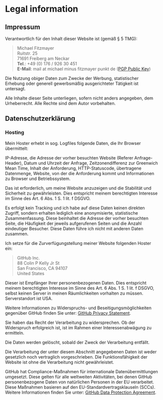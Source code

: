 # Legal information

## Impressum

Verantwortlich für den Inhalt dieser Website ist (gemäß § 5 TMG):

> Michael Fitzmayer  
> Ruitstr. 25  
> 71691 Freiberg am Neckar  
> **Tel**.: +49 (0) 176 / 926 30 451  
> **E-Mail**: mail at michael minus fitzmayer punkt de ([PGP Public Key](https://pgp.mit.edu/pks/lookup?op=get&search=0x2D6159AF6F65F9E1))

Die Nutzung obiger Daten zum Zwecke der Werbung, statistischer Erhebung
oder generell gewerbsmäßig ausgerichteter Tätigkeit ist untersagt.

Alle Inhalte dieser Seite unterliegen, sofern nicht anders angegeben,
dem Urheberrecht.  Alle Rechte sind dem Autor vorbehalten.

## Datenschutzerklärung

### Hosting

Mein Hoster erhebt in sog. Logfiles folgende Daten, die Ihr Browser
übermittelt:

IP-Adresse, die Adresse der vorher besuchten Website (Referer
Anfrage-Header), Datum und Uhrzeit der Anfrage,
Zeitzonendifferenz zur Greenwich Mean Time, Inhalt der
Anforderung, HTTP-Statuscode, übertragene Datenmenge, Website,
von der die Anforderung kommt und Informationen zu Browser und
Betriebssystem.

Das ist erforderlich, um meine Website anzuzeigen und die
Stabilität und Sicherheit zu gewährleisten.  Dies entspricht
meinem berechtigten Interesse im Sinne des Art. 6 Abs. 1 S. 1
lit. f DSGVO.

Es erfolgt kein Tracking und ich habe auf diese Daten keinen
direkten Zugriff, sondern erhalten lediglich eine anonymisierte,
statistische Zusammenfassung.  Diese beinhaltet die Adresse der
vorher besuchten Seite, die Häufigkeit der jeweils aufgerufenen
Seiten und die Anzahl eindeutiger Besucher.  Diese Daten führe
ich nicht mit anderen Daten zusammen.

Ich setze für die Zurverfügungstellung meiner Website folgenden
Hoster ein:

> GitHub Inc.  
> 88 Colin P Kelly Jr St  
> San Francisco, CA 94107  
> United States

Dieser ist Empfänger Ihrer personenbezogenen Daten.  Dies entspricht
meinem berechtigten Interesse im Sinne des Art. 6 Abs. 1 S. 1 lit. f
DSGVO, selbst keinen Server in meinen Räumlichkeiten vorhalten zu
müssen.  Serverstandort ist USA.

Weitere Informationen zu Widerspruchs- und Beseitigungsmöglichkeiten
gegenüber GitHub finden Sie unter:  [GitHub Privacy
Statement](https://docs.github.com/en/site-policy/privacy-policies/github-privacy-statement#github-pages).

Sie haben das Recht der Verarbeitung zu widersprechen.  Ob der
Widerspruch erfolgreich ist, ist im Rahmen einer Interessenabwägung zu
ermitteln.

Die Daten werden gelöscht, sobald der Zweck der Verarbeitung entfällt.

Die Verarbeitung der unter diesem Abschnitt angegebenen Daten ist weder
gesetzlich noch vertraglich vorgeschrieben.  Die Funktionsfähigkeit der
Website ist ohne die Verarbeitung nicht gewährleistet.

GitHub hat Compliance-Maßnahmen für internationale Datenübermittlungen
umgesetzt.  Diese gelten für alle weltweiten Aktivitäten, bei denen
GitHub personenbezogene Daten von natürlichen Personen in der EU
verarbeitet.  Diese Maßnahmen basieren auf den
EU-Standardvertragsklauseln (SCCs).  Weitere Informationen finden Sie
unter:  [GitHub Data Protection
Agreement](https://docs.github.com/en/site-policy/privacy-policies/github-data-protection-agreement).
